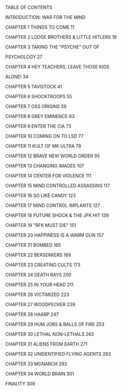 TABLE OF CONTENTS
INTRODUCTION: WAR FOR THE MINDCHAPTER 1 THINGS TO COME 11CHAPTER 2 LODGE BROTHERS & LITTLE HITLERS 19CHAPTER 3 TAKING THE "PSYCHE" OUT OFPSYCHOLOGY 27CHAPTER 4 HEY TEACHERS, LEAVE THOSE KIDSALONE! 34CHAPTER 5 TAVISTOCK 41CHAPTER 6 SHOCKTROOPS 55CHAPTER 7 OSS ORIGINS 59CHAPTER 8 GREY EMINENCE 63CHAPTER 9 ENTER THE CIA 73CHAPTER 10 COMING ON TO LSD 77CHAPTER 11 KULT OF MK ULTRA 79CHAPTER 12 BRAVE NEW WORLD ORDER 95CHAPTER 13 CHANGING IMAGES 107CHAPTER 14 CENTER FOR VIOLENCE 111CHAPTER 15 MIND CONTROLLED ASSASSINS 117CHAPTER 16 SO LIKE CANDY 123CHAPTER 17 MIND CONTROL IMPLANTS 127CHAPTER 18 FUTURE SHOCK & THE JFK HIT 139CHAPTER 19 "RFK MUST DIE" 151CHAPTER 20 HAPPINESS IS A WARM GUN 157CHAPTER 21 BOMBED 165CHAPTER 22 BERSERKERS 169CHAPTER 23 CREATING CULTS 173CHAPTER 24 DEATH RAYS 200CHAPTER 25 IN YOUR HEAD 211CHAPTER 26 VICTIMIZED 223CHAPTER 27 WOODPECKER 239CHAPTER 28 HAARP 247CHAPTER 29 HUM JOBS & BALLS OF FIRE 253CHAPTER 30 LETHAL NON-LETHALS 263CHAPTER 31 ALIENS FROM EARTH 271CHAPTER 32 UNIDENTIFIED FLYING AGENTS 283CHAPTER 33 MONARCH 293CHAPTER 34 WORLD BRAIN 301FINALITY 309